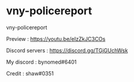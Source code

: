 # vny-policereport
vny-policereport

Preview : https://youtu.be/eIzZkJC3COs

Discord servers : https://discord.gg/TGjGUchWsk

My discord : bynomed#6401

Credit : shaw#0351
